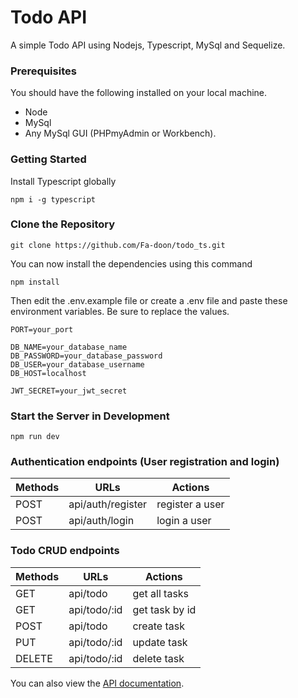 # Todo API

A simple Todo API using Nodejs, Typescript, MySql and Sequelize.

### Prerequisites
You should have the following installed on your local machine.
- Node
- MySql
- Any MySql GUI (PHPmyAdmin or Workbench). 

### Getting Started

Install Typescript globally
```
npm i -g typescript
```

### Clone the Repository

```
git clone https://github.com/Fa-doon/todo_ts.git
```

You can now install the dependencies using this command

```
npm install
```

Then edit the .env.example file or create a .env file and paste these environment variables. Be sure to replace the values.

```
PORT=your_port

DB_NAME=your_database_name
DB_PASSWORD=your_database_password
DB_USER=your_database_username
DB_HOST=localhost

JWT_SECRET=your_jwt_secret

```

### Start the Server in Development

```
npm run dev
```
### Authentication endpoints (User registration and login)
| Methods| URLs | Actions |
|----------|----------|----------|
| POST | api/auth/register | register a user |
| POST | api/auth/login | login a user |

### Todo CRUD endpoints
| Methods| URLs | Actions |
|----------|----------|----------|
| GET | api/todo | get all tasks |
| GET | api/todo/:id | get task by id |
| POST | api/todo| create task |
| PUT | api/todo/:id | update task |
| DELETE | api/todo/:id | delete task |

You can also view the [API documentation](https://documenter.getpostman.com/view/28499333/2sA3XMjPGe). 
